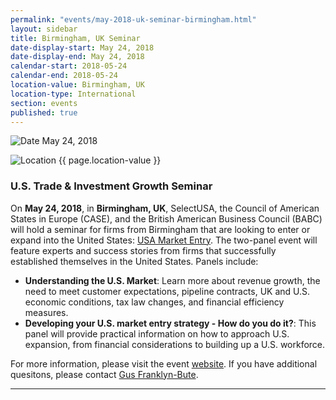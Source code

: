 ```yaml
---
permalink: "events/may-2018-uk-seminar-birmingham.html"
layout: sidebar
title: Birmingham, UK Seminar
date-display-start: May 24, 2018
date-display-end: May 24, 2018
calendar-start: 2018-05-24
calendar-end: 2018-05-24
location-value: Birmingham, UK
location-type: International
section: events
published: true
---
```


![Date](https://google.github.io/material-design-icons/action/svg/design/ic_event_24px.svg "Date") May 24, 2018

![Location](http://google.github.io/material-design-icons/social/svg/design/ic_location_city_24px.svg "Location") {{ page.location-value }}

### U.S. Trade & Investment Growth Seminar

On **May 24, 2018**, in **Birmingham, UK**, SelectUSA, the Council of American States in Europe (CASE), and the British American Business Council (BABC) will hold a seminar for firms from Birmingham that are looking to enter or expand into the United States: [USA Market Entry](https://www.greaterbirminghamchambers.com/networking-events/events-calendar/listing/usa-market-entry-seminar/). The two-panel event will feature experts and success stories from firms that successfully established themselves in the United States. Panels include:

* **Understanding the U.S. Market**: Learn more about revenue growth, the need to meet customer expectations, pipeline contracts, UK and U.S. economic conditions, tax law changes, and financial efficiency measures.
* **Developing your U.S. market entry strategy - How do you do it?**: This panel will provide practical information on how to approach U.S. expansion, from financial considerations to building up a U.S. workforce.

For more information, please visit the event [website](https://www.greaterbirminghamchambers.com/networking-events/events-calendar/listing/usa-market-entry-seminar/). If you have additional quesitons, please contact [Gus Franklyn-Bute](mailto:gus.franklyn-bute@trade.gov).

---
